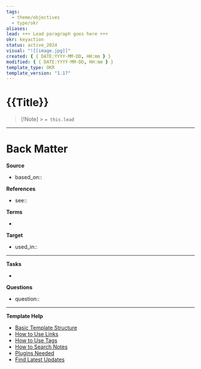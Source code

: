 ```yaml
---
tags:
  - theme/objectives
  - type/okr
aliases:
lead: +++ Lead paragraph goes here +++
okr: keyaction
status: active_2024
visual: "![[image.jpg]]"
created: { { DATE:YYYY-MM-DD, HH:mm } }
modified: { { DATE:YYYY-MM-DD, HH:mm } }
template_type: OKR
template_version: "1.17"
---
```


<!--
okr: idea, wish, keyaction, keyresult, objective | annual
template_type: OKR, Wish, Objective, Key Result, Key Action
See "Template Help" below for using properties
-->

# {{Title}}

<!--  Main idea of my thoughts -->

> [!Note] > `= this.lead`

<!-- Other content of my note  -->

---

# Back Matter

**Source**

<!-- Always keep a link to the source- -->

- based_on::

**References**

<!-- Links to pages not referenced in the content. see: [[filename|alias]] because <reason> -->

- see::

**Terms**

<!-- Links to definition pages. -->

-

**Target**

<!-- Link to project note or externaly published content. -->

- used_in::

---

**Tasks**

<!-- What remains to be done with this note? -->

-

**Questions**

<!-- What remains for you to consider? -->

- question::

---

**Template Help**

<!-- Links to external help pages on GitHub. -->

- [Basic Template Structure](https://github.com/groepl/Obsidian-Templates#basic-template-structure)
- [How to Use Links](https://github.com/groepl/Obsidian-Templates#how-to-use-links)
- [How to Use Tags](https://github.com/groepl/Obsidian-Templates#how-to-use-tags)
- [How to Search Notes](https://github.com/groepl/Obsidian-Templates#how-to-search-notes)
- [Plugins Needed](https://github.com/groepl/Obsidian-Templates#obsidian-plugins-needed)
- [Find Latest Updates](https://github.com/groepl/Obsidian-Templates)
